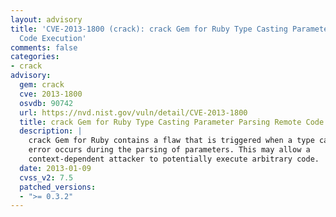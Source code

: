 ```yaml
---
layout: advisory
title: 'CVE-2013-1800 (crack): crack Gem for Ruby Type Casting Parameter Parsing Remote
  Code Execution'
comments: false
categories:
- crack
advisory:
  gem: crack
  cve: 2013-1800
  osvdb: 90742
  url: https://nvd.nist.gov/vuln/detail/CVE-2013-1800
  title: crack Gem for Ruby Type Casting Parameter Parsing Remote Code Execution
  description: |
    crack Gem for Ruby contains a flaw that is triggered when a type casting
    error occurs during the parsing of parameters. This may allow a
    context-dependent attacker to potentially execute arbitrary code.
  date: 2013-01-09
  cvss_v2: 7.5
  patched_versions:
  - ">= 0.3.2"
---
```

